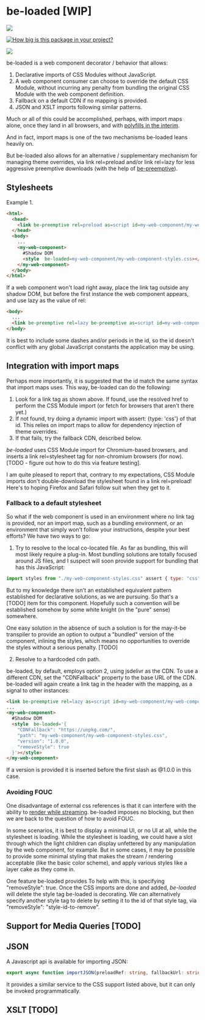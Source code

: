 # be-loaded [WIP]

<a href="https://nodei.co/npm/be-loaded/"><img src="https://nodei.co/npm/be-loaded.png"></a>

[![How big is this package in your project?](https://img.shields.io/bundlephobia/minzip/be-loaded?style=for-the-badge)](https://bundlephobia.com/result?p=be-loaded)

<img src="http://img.badgesize.io/https://cdn.jsdelivr.net/npm/be-loaded?compression=gzip">

be-loaded is a web component decorator / behavior that allows:

1)  Declarative imports of CSS Modules without JavaScript.
2)  A web component consumer can choose to override the default CSS Module, without incurring any penalty from bundling the original CSS Module with the web component definition.
3)  Fallback on a default CDN if no mapping is provided.
4)  JSON and XSLT imports following similar patterns.

Much or all of this could be accomplished, perhaps, with import maps alone, once they land in all browsers, and with [polyfills in the interim](https://github.com/guybedford/es-module-shims).

And in fact, import maps is one of the two mechanisms be-loaded leans heavily on.

But be-loaded also allows for an alternative / supplementary mechanism for managing theme overrides, via link rel=preload and/or link rel=lazy for less aggressive preemptive downloads (with the help of [be-preemptive](https://github.com/bahrus/be-preemptive)). 

## Stylesheets

Example 1.


```html
<html>
  <head>
    <link be-preemptive rel=preload as=script id=my-web-component/my-web-component-styles.css href="./my-customized-styles.css" crossorigin=anonymous>
  </head>
  <body>
    ...
    <my-web-component>
      #Shadow DOM
      <style  be-loaded=my-web-component/my-web-component-styles.css></style>
    </my-web-component>
  </body>
</html>
```

If a web component won't load right away, place the link tag outside any shadow DOM, but before the first instance the web component appears, and use lazy as the value of rel:

```html
<body>
  ...
  <link be-preemptive rel=lazy be-preemptive as=script id=my-web-component/my-web-component-styles.css href="./my-customized-styles.css">
</body>
```

It is best to include some dashes and/or periods in the id, so the id doesn't conflict with any global JavaScript constants the application may be using.

## Integration with import maps

Perhaps more importantly, it is suggested that the id match the same syntax that import maps uses.  This way, be-loaded can do the following:

1.  Look for a link tag as shown above.  If found, use the resolved href to perform the CSS Module import (or fetch for browsers that aren't there yet.)
2.  If not found, try doing a dynamic import with assert: {type: 'css'} of that id.  This relies on import maps to allow for dependency injection of theme overrides.
3.  If that fails, try the fallback CDN, described below.


*be-loaded* uses CSS Module import for Chromium-based browsers, and inserts a link rel=stylesheet tag for non-chromium browsers (for now). [TODO - figure out how to do this via feature testing].

I am quite pleased to report that, contrary to my expectations, CSS Module imports don't double-download the stylesheet found in a link rel=preload!  Here's to hoping Firefox and Safari follow suit when they get to it.


### Fallback to a default stylesheet

So what if the web component is used in an environment where no link tag is provided, nor an import map, such as a bundling environment, or an environment that simply won't follow your instructions, despite your best efforts?  We have two ways to go:  

1.  Try to resolve to the local co-located file.  As far as bundling, this will most likely require a plug-in.  Most bundling solutions are totally focused around JS files, and I suspect will soon provide support for bundling that has this JavaScript:

```JavaScript
import styles from "./my-web-component-styles.css" assert { type: "css" };
```

But to my knowledge there isn't an established equivalent pattern established for declarative solutions, as we are pursuing.  So that's a [TODO] item for this component.  Hopefully such a convention will be established somehow by some white knight (in the "pure" sense) somewhere.

One easy solution in the absence of such a solution is for the may-it-be transpiler to provide an option to output a "bundled" version of the component, inlining the styles, which means no opportunities to override the styles without a serious penalty. [TODO]

2.  Resolve to a hardcoded cdn path.

be-loaded, by default, employs option 2, using jsdelivr as the CDN.  To use a different CDN, set the "CDNFallback" property to the base URL of the CDN.  be-loaded will again create a link tag in the header with the mapping, as a signal to other instances:

```html
<link be-preemptive rel=lazy as=script id=my-web-component/my-web-component-styles.css href="./my-customized-styles.css">
...
<my-web-component>
  #Shadow DOM
  <style  be-loaded='{
    "CDNFallback": "https://unpkg.com/",
    "path": "my-web-component/my-web-component-styles.css",
    "version": "1.0.0",
    "removeStyle": true
  }'></style>
</my-web-component>
```

If a version is provided it is inserted before the first slash as @1.0.0 in this case.

### Avoiding FOUC

One disadvantage of external css references is that it can interfere with the ability to [render while streaming](https://www.youtube.com/watch?v=3sMflOp5kiQ).  be-loaded imposes no blocking, but then we are back to the question of how to avoid FOUC.

In some scenarios, it is best to display a minimal UI, or no UI at all, while the stylesheet is loading.  While the stylesheet is loading, we could have a slot through which the light children can display unfettered by any manipulation by the web component, for example.  But in some cases, it may be possible to provide some minimal styling that makes the stream / rendering acceptable (like the basic color scheme), and apply various styles like a layer cake as they come in.  

One feature be-loaded provides To help with this, is specifying "removeStyle": true.  Once the CSS imports are done and added, *be-loaded* will delete the style tag be-loaded is decorating.  We can alternatively specify another style tag to delete by setting it to the id of that style tag, via "removeStyle": "style-id-to-remove".



## Support for Media Queries [TODO]

## JSON

A Javascript api is available for importing JSON:

```TypeScript
export async function importJSON(preloadRef: string, fallbackUrl: string): Promise<any>
```

It provides a similar service to the CSS support listed above, but it can only be invoked programmatically.

## XSLT [TODO]




